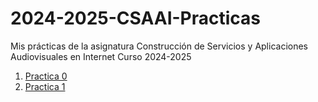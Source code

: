# 2024-2025-CSAAI-Practicas
Mis prácticas de la asignatura Construcción de Servicios y Aplicaciones Audiovisuales en Internet Curso 2024-2025
<ol>
        <li><a href="https://martinjimenezhuete.github.io/2024-2025-CSAAI-Practicas/P0/">Practica 0</a></li>
        <li><a href="https://martinjimenezhuete.github.io/2024-2025-CSAAI-Practicas/P1/README.md">Practica 1</a></li>
</ol>


